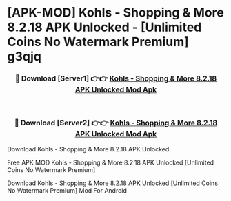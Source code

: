 # [APK-MOD] Kohls - Shopping & More 8.2.18 APK Unlocked - [Unlimited Coins No Watermark Premium] g3qjq



<div align="center">
<h3>🔴 Download [Server1] 👉👉 <a href="https://momento.my/?title=Kohls_-_Shopping_&_More_8.2.18_APK_Unlocked">Kohls - Shopping & More 8.2.18 APK Unlocked Mod Apk</a></h3><br>

<h3>🔴 Download [Server2] 👉👉 <a href="https://momento.my/?title=Kohls_-_Shopping_&_More_8.2.18_APK_Unlocked">Kohls - Shopping & More 8.2.18 APK Unlocked Mod Apk</a></h3>
</div>



Download Kohls - Shopping & More 8.2.18 APK Unlocked 

Free APK MOD Kohls - Shopping & More 8.2.18 APK Unlocked [Unlimited Coins No Watermark Premium]

Download Kohls - Shopping & More 8.2.18 APK Unlocked [Unlimited Coins No Watermark Premium] Mod For Android
